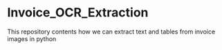 # Invoice_OCR_Extraction
This repository contents how we can extract text and tables from invoice images in python
